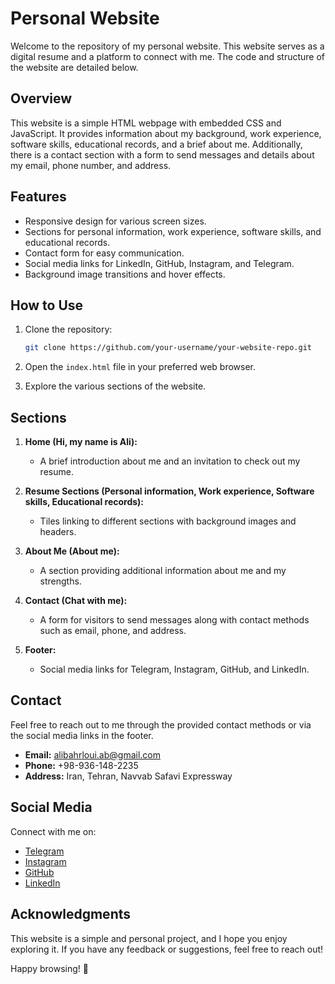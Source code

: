 # Personal Website

Welcome to the repository of my personal website. This website serves as a digital resume and a platform to connect with me. The code and structure of the website are detailed below.

## Overview

This website is a simple HTML webpage with embedded CSS and JavaScript. It provides information about my background, work experience, software skills, educational records, and a brief about me. Additionally, there is a contact section with a form to send messages and details about my email, phone number, and address.

## Features

- Responsive design for various screen sizes.
- Sections for personal information, work experience, software skills, and educational records.
- Contact form for easy communication.
- Social media links for LinkedIn, GitHub, Instagram, and Telegram.
- Background image transitions and hover effects.

## How to Use

1. Clone the repository:

   ```bash
   git clone https://github.com/your-username/your-website-repo.git
   ```

2. Open the `index.html` file in your preferred web browser.

3. Explore the various sections of the website.

## Sections

1. **Home (Hi, my name is Ali):**
   - A brief introduction about me and an invitation to check out my resume.

2. **Resume Sections (Personal information, Work experience, Software skills, Educational records):**
   - Tiles linking to different sections with background images and headers.

3. **About Me (About me):**
   - A section providing additional information about me and my strengths.

4. **Contact (Chat with me):**
   - A form for visitors to send messages along with contact methods such as email, phone, and address.

5. **Footer:**
   - Social media links for Telegram, Instagram, GitHub, and LinkedIn.

## Contact

Feel free to reach out to me through the provided contact methods or via the social media links in the footer.

- **Email:** alibahrloui.ab@gmail.com
- **Phone:** +98-936-148-2235
- **Address:** Iran, Tehran, Navvab Safavi Expressway

## Social Media

Connect with me on:

- [Telegram](https://t.me/AliBhrLoui)
- [Instagram](https://instagram.com/alibhrloui?utm_source=qr&igshid=MzNlNGNkZWQ4Mg%3D%3D)
- [GitHub](https://github.com/alibhrloui)
- [LinkedIn](https://www.linkedin.com/in/ali-baharloui-3784ab268/)

## Acknowledgments

This website is a simple and personal project, and I hope you enjoy exploring it. If you have any feedback or suggestions, feel free to reach out!

Happy browsing! 🚀
